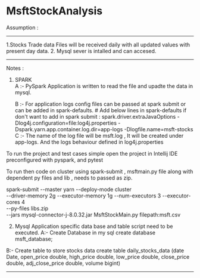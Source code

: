 # MsftStockAnalysis
Assumption :
********************************************************** 
1.Stocks Trade data Files will be received daily with all updated values with present day data.
2. Mysql sever is intalled and can accesed.

**********************************************************
Notes : 
 
1. SPARK  
	A :- PySpark Application is written to read the file and upadte the data in mysql.

   	B :- For application logs config files can be passed at spark submit or can be added in spark-defaults.
		# Add below lines in spark-defaults if don't want to add in spark submit :
		spark.driver.extraJavaOptions      -Dlog4j.configuration=file:log4j.properties -Dspark.yarn.app.container.log.dir=app-logs -Dlogfile.name=msft-stocks
	C :- The name of the log file will be msft.log , It will be created under app-logs. And the logs behaviour defined in log4j.properties

To run the project and test cases simple open the project in Intellij IDE preconfigured with pyspark, and pytest 

To run then code on cluster using spark-submit , msftmain.py file along with dependent py files and lib , needs to passed as zip.

spark-submit  --master yarn --deploy-mode cluster \
--driver-memory 2g --executor-memory 1g --num-executors 3 --executor-cores 4  \
--py-files libs.zip \
--jars mysql-connector-j-8.0.32.jar
MsftStockMain.py filepath:msft.csv



2. Mysql 
Application specific data base and table script need to be executed.
A:- Create Database in my sql 
create database msft_database;

B:- Create table to store stocks data
create table daily_stocks_data (date Date,
open_price double,
high_price double,
low_price double,
close_price double,
adj_close_price double,
volume bigint)

**********************************************************
